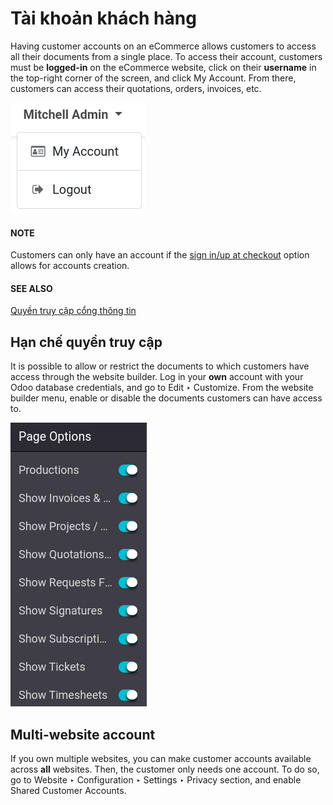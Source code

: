 # Tài khoản khách hàng

Having customer accounts on an eCommerce allows customers to access all their documents from a
single place. To access their account, customers must be **logged-in** on the eCommerce website,
click on their **username** in the top-right corner of the screen, and click My Account.
From there, customers can access their quotations, orders,
invoices, etc.

![Customer account log-in](customer_accounts/account-log.png)

#### NOTE
Customers can only have an account if the [sign in/up at checkout](checkout.md#checkout-sign) option
allows for accounts creation.

#### SEE ALSO
[Quyền truy cập cổng thông tin](../../general/users/portal.md)

## Hạn chế quyền truy cập

It is possible to allow or restrict the documents to which customers have access through the website
builder. Log in your **own** account with your Odoo database credentials, and go to
Edit ‣ Customize. From the website builder menu, enable or disable the documents
customers can have access to.

![Documents to which customers have access to from their account](customer_accounts/account-documents.png)

## Multi-website account

If you own multiple websites, you can make customer accounts available across **all** websites.
Then, the customer only needs one account. To do so, go to Website ‣ Configuration
‣ Settings ‣ Privacy section, and enable Shared Customer Accounts.
